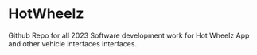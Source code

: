 # HotWheelz
Github Repo for all 2023 Software development work for Hot Wheelz App and other vehicle interfaces interfaces.
